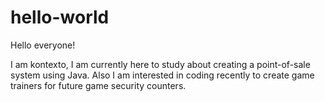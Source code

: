 # hello-world

Hello everyone! 

I am kontexto, I am currently here to study about creating a point-of-sale system using Java. Also I am interested in coding recently to create 
game trainers for future game security counters.
